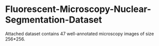 # Fluorescent-Microscopy-Nuclear-Segmentation-Dataset
Attached dataset contains 47 well-annotated microscopy images of size 256*256.
